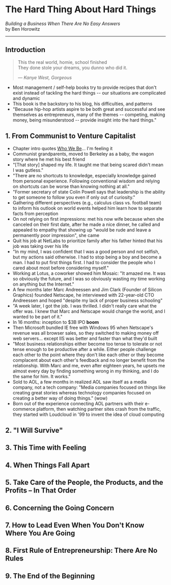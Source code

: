 # The Hard Thing About Hard Things
*Building a Business When There Are No Easy Answers*<br>
by Ben Horowitz

---

## Introduction
> This the real world, homie, school finished<br>
> They done stole your dreams, you dunno who did it.
> 
> &mdash; <cite>Kanye West, *Gorgeous*</cite>

- Most management / self-help books try to provide recipes that don't exist instead of tackling the hard things -- our situations are complicated and dynamic
- This book is the backstory to his blog, his difficulties, and patterns
- "Because hip-hop artists aspire to be both great and successful and see themselves as entrepreneurs, many of the themes -- competing, making money, being misunderstood -- provide insight into the hard things."


## 1. From Communist to Venture Capitalist
- Chapter intro quotes [Who We Be](http://genius.com/Dmx-who-we-be-lyrics)... I'm feeling it
- Communist grandparents, moved to Berkeley as a baby, the wagon story where he met his best friend
- "[That story] shaped my life. It taught me that being scared didn't mean I was gutless."
- "There are no shortcuts to knowledge, especially knowledge gained from personal experience. Following conventional wisdom and relying on shortcuts can be worse than knowing nothing at all."
- "Former secretary of state Colin Powell says that leadership is the ability to get someone to follow you even if only out of curiosity."
- Gathering different perspectives (e.g., calculus class vs. football team) to inform his outlook on world events helped him learn how to separate facts from perception
- On not relying on first impressions: met his now wife because when she canceled on their first date, after he made a nice dinner, he called and appealed to empathy that showing up "would be rude and leave a permanently poor impression", she came
- Quit his job at NetLabs to prioritize family after his father hinted that his job was taking over his life
- "In my mind, I was confident that I was a good person and not selfish, but my actions said otherwise. I had to stop being a boy and become a man. I had to put first things first. I had to consider the people who I cared about most before considering myself."
- Working at Lotus, a coworker showed him Mosaic: "It amazed me. It was so obviously the future, and I was so obviously wasting my time working on anything but the Internet."
- A few months later Marc Andreessen and Jim Clark (Founder of Silicon Graphics) founded Netscape, he interviewed  with 22-year-old CTO Andreessen and hoped "despite my lack of proper business schooling"
- "A week later, I got the job. I was thrilled. I didn't really care what the offer was. I knew that Marc and Netscape would change the world, and I wanted to be part of it."
- In 16 months: inception to $3B IPO **boom**
- Then Microsoft bundled IE free with Windows 95 when Netscape's revenue was all browser sales, so they switched to making money off web servers... except IIS was better and faster than what they'd built
- "Most business relationships either become too tense to tolerate or not tense enough to be productive after a while. Either people challenge each other to the point where they don't like each other or they become complacent about each other's feedback and no longer benefit from the relationship. With Marc and me, even after eighteen years, he upsets me almost every day by finding something wrong in my thinking, and I do the same for him. It works."
- Sold to AOL, a few months in realized AOL saw itself as a media company, not a tech company: "Media companies focused on things like creating great stories whereas technology companies focused on creating a better way of doing things." (wow)
- Born out of the experience connecting AOL partners with their e-commerce platform, then watching partner sites crash from the traffic, they started with Loudcloud in '99 to invent the idea of cloud computing


## 2. "I Will Survive"
## 3. This Time with Feeling
## 4. When Things Fall Apart
## 5. Take Care of the People, the Products, and the Profits – In That Order
## 6. Concerning the Going Concern
## 7. How to Lead Even When You Don't Know Where You Are Going
## 8. First Rule of Entrepreneurship: There Are No Rules
## 9. The End of the Beginning
